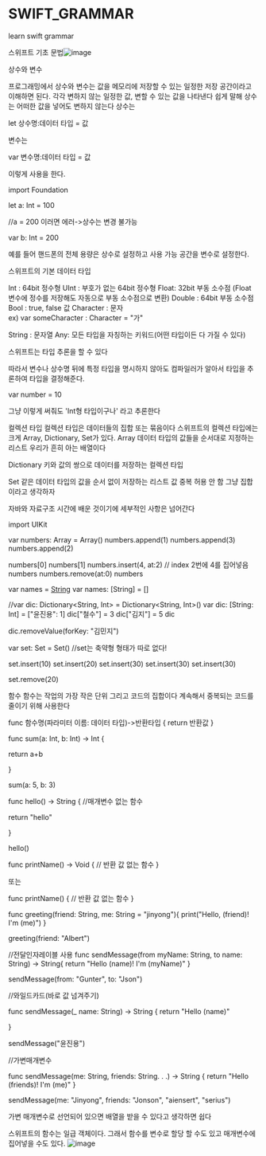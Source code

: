 # SWIFT_GRAMMAR
learn swift grammar

스위프트 기초 문법![image](https://user-images.githubusercontent.com/102133961/175220906-218a6a72-9580-40ac-a790-0824f2703bbc.png)

상수와 변수

프로그래밍에서 상수와 변수는 값을 메모리에 저장할 수 있는 일정한 저장 공간이라고 이해하면 된다. 각각 변하지 않는 일정한 값, 변할 수 있는 값을 나타낸다
쉽게 말해 상수는 어떠한 값을 넣어도 변하지 않는다
상수는 

let 상수명:데이터 타입 = 값

변수는

var 변수명:데이터 타입 = 값

이렇게 사용을 한다.

import Foundation

let a: Int = 100

//a = 200 이러면 에러->상수는 변경 불가능

var b: Int = 200

예를 들어 핸드폰의 전체 용량은 상수로 설정하고 사용 가능 공간을 변수로 설정한다.



스위프트의 기본 데이터 타입

Int : 64bit 정수형
UInt : 부호가 없는 64bit 정수형
Float: 32bit 부동 소수점 (Float 변수에 정수를 저장해도 자동으로 부동 소수점으로 변환)
Double : 64bit 부동 소수점
Bool : true, false 값
Character : 문자	
ex)
var someCharacter : Character = "가"

String : 문자열
Any: 모든 타입을 자칭하는 키워드(어떤 타입이든 다 가질 수 있다)

스위프트는 타입 추론을 할 수 있다

따라서 변수나 상수명 뒤에 특정 타입을 명시하지 않아도 컴파일러가 알아서 타입을 추론하여 타입을 결정해준다.

var number = 10

그냥 이렇게 써줘도 'Int형 타입이구나' 라고 추론한다


컬렉션 타입
컬렉션 타입은 데이터들의 집합 또는 묶음이다
스위프트의 컬렉션 타입에는 크게 Array, Dictionary, Set가 있다.
Array
데이터 타입의 값들을 순서대로 지정하는 리스트
우리가 흔히 아는 배열이다

Dictionary
키와 값의 쌍으로 데이터를 저장하는 컬렉션 타입

Set
같은 데이터 타입의 값을 순서 없이 저장하는 리스트
값 중복 허용 안 함
그냥 집합이라고 생각하자

자바와 자료구조 시간에 배운 것이기에 세부적인 사항은 넘어간다

import UIKit

var numbers: Array<Int> = Array<Int>()
numbers.append(1)
numbers.append(3)
numbers.append(2)

numbers[0]
numbers[1]
numbers.insert(4, at:2) // index 2번에 4를 집어넣음 
numbers
numbers.remove(at:0)
numbers

var names = [String]()
var names: [String] = []

//var dic: Dictionary<String, Int> = Dictionary<String, Int>()
var dic: [String: Int] = ["윤진용": 1]
dic["철수"] = 3
dic["김지"] = 5
dic

dic.removeValue(forKey: "김민지")

var set: Set = Set<Int>()
//set는 축약형 형태가 따로 없다!

set.insert(10)
set.insert(20)
set.insert(30)
set.insert(30)
set.insert(30)

set.remove(20)



함수
함수는 작업의 가장 작은 단위 그리고 코드의 집합이다
계속해서 중복되는 코드를 줄이기 위해 사용한다

func 함수명(파라미터 이름: 데이터 타입)->반환타입 {
return 반환값
}

func sum(a: Int, b: Int) -> Int {

return a+b

}

sum(a: 5, b: 3)


func hello() -> String { //매개변수 없는 함수

return "hello"

}

hello()

func printName() -> Void {
  // 반환 값 없는 함수
}

또는

func printName() {
 // 반환 값 없는 함수 
}

func greeting(friend: String, me: String = "jinyong"){
  print("Hello, \(friend)! I'm \(me)")
}

greeting(friend: "Albert")

//전달인자레이블 사용
func sendMessage(from myName: String, to name: String) -> String{
return "Hello \(name)! I'm \(myName)"
}

sendMessage(from: "Gunter", to: "Json")

//와일드카드(바로 값 넘겨주기)

func sendMessage(_ name: String) -> String {
return "Hello \(name)"

}

sendMessage("윤진용")

//가변매개변수

func sendMessage(me: String, friends: String. . .) -> String {
  return "Hello \(friends)! I'm \(me)"
}

sendMessage(me: "Jinyong", friends: "Jonson", "aiensert", "serius")

가변 매개변수로 선언되어 있으면 배열을 받을 수 있다고 생각하면 쉽다

스위프트의 함수는 일급 객체이다. 그래서 함수를 변수로 할당 할 수도 있고 매개변수에 집어넣을 수도 있다.
![image](https://user-images.githubusercontent.com/102133961/175220946-c3c0d9bf-4644-4bca-bde9-773eaf541a66.png)

